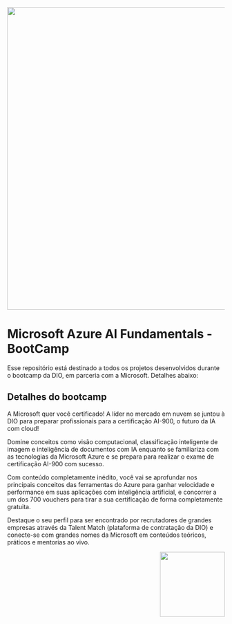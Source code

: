 
<img align="center" width="700" src="https://github.com/MaikRodriguess/dio-microsoft-azure-ai-fundamentals/assets/69226200/ceaf8d4d-0338-4c80-98ae-bac6e6de3031">
 <h1>
  <span> 
 Microsoft Azure AI Fundamentals - BootCamp</span>
</h1>
Esse repositório está destinado a todos os projetos desenvolvidos durante o bootcamp da DIO, em parceria com a Microsoft. Detalhes abaixo: 

## Detalhes do bootcamp

A Microsoft quer você certificado! A líder no mercado em nuvem se juntou à DIO para preparar profissionais para a certificação AI-900, o futuro da IA com cloud!

Domine conceitos como visão computacional, classificação inteligente de imagem e inteligência de documentos com IA enquanto se familiariza com as tecnologias da Microsoft Azure e se prepara para realizar o exame de certificação AI-900 com sucesso.

Com conteúdo completamente inédito, você vai se aprofundar nos principais conceitos das ferramentas do Azure para ganhar velocidade e performance em suas aplicações com inteligência artificial, e concorrer a um dos 700 vouchers para tirar a sua certificação de forma completamente gratuita.

Destaque o seu perfil para ser encontrado por recrutadores de grandes empresas através da Talent Match (plataforma de contratação da DIO) e conecte-se com grandes nomes da Microsoft em conteúdos teóricos, práticos e mentorias ao vivo.



<img align="right" width="150" src="https://github.com/MaikRodriguess/dio-microsoft-azure-ai-fundamentals/assets/69226200/e16a6dbd-7674-4592-a389-df8ad5802028">
